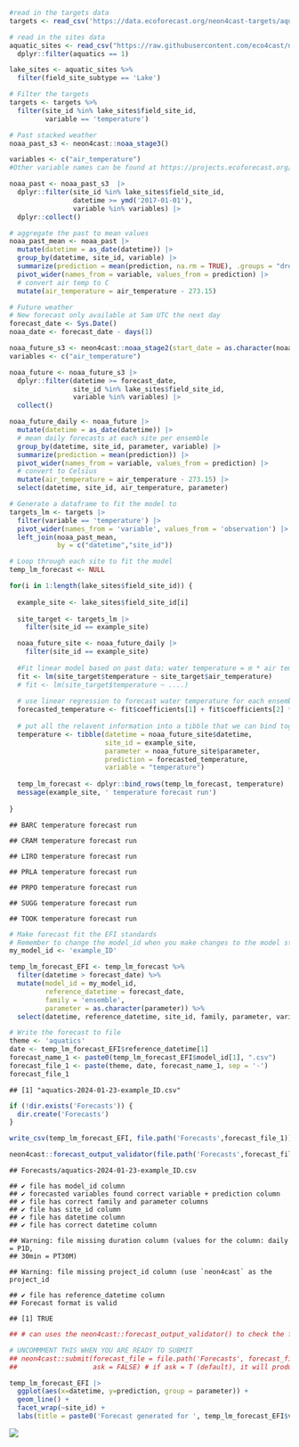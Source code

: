 ``` r
#read in the targets data
targets <- read_csv('https://data.ecoforecast.org/neon4cast-targets/aquatics/aquatics-targets.csv.gz')

# read in the sites data
aquatic_sites <- read_csv("https://raw.githubusercontent.com/eco4cast/neon4cast-targets/main/NEON_Field_Site_Metadata_20220412.csv") |>
  dplyr::filter(aquatics == 1)

lake_sites <- aquatic_sites %>%
  filter(field_site_subtype == 'Lake')

# Filter the targets
targets <- targets %>%
  filter(site_id %in% lake_sites$field_site_id,
         variable == 'temperature')
```

``` r
# Past stacked weather
noaa_past_s3 <- neon4cast::noaa_stage3()

variables <- c("air_temperature")
#Other variable names can be found at https://projects.ecoforecast.org/neon4cast-docs/Shared-Forecast-Drivers.html#stage-3

noaa_past <- noaa_past_s3  |> 
  dplyr::filter(site_id %in% lake_sites$field_site_id,
                datetime >= ymd('2017-01-01'),
                variable %in% variables) |> 
  dplyr::collect()

# aggregate the past to mean values
noaa_past_mean <- noaa_past |> 
  mutate(datetime = as_date(datetime)) |> 
  group_by(datetime, site_id, variable) |> 
  summarize(prediction = mean(prediction, na.rm = TRUE), .groups = "drop") |> 
  pivot_wider(names_from = variable, values_from = prediction) |> 
  # convert air temp to C
  mutate(air_temperature = air_temperature - 273.15)
```

``` r
# Future weather
# New forecast only available at 5am UTC the next day
forecast_date <- Sys.Date() 
noaa_date <- forecast_date - days(1)

noaa_future_s3 <- neon4cast::noaa_stage2(start_date = as.character(noaa_date))
variables <- c("air_temperature")

noaa_future <- noaa_future_s3 |> 
  dplyr::filter(datetime >= forecast_date,
                site_id %in% lake_sites$field_site_id,
                variable %in% variables) |> 
  collect()

noaa_future_daily <- noaa_future |> 
  mutate(datetime = as_date(datetime)) |> 
  # mean daily forecasts at each site per ensemble
  group_by(datetime, site_id, parameter, variable) |> 
  summarize(prediction = mean(prediction)) |>
  pivot_wider(names_from = variable, values_from = prediction) |>
  # convert to Celsius
  mutate(air_temperature = air_temperature - 273.15) |> 
  select(datetime, site_id, air_temperature, parameter)
```

``` r
# Generate a dataframe to fit the model to 
targets_lm <- targets |> 
  filter(variable == 'temperature') |>
  pivot_wider(names_from = 'variable', values_from = 'observation') |> 
  left_join(noaa_past_mean, 
            by = c("datetime","site_id"))

# Loop through each site to fit the model
temp_lm_forecast <- NULL
```

``` r
for(i in 1:length(lake_sites$field_site_id)) {  
  
  example_site <- lake_sites$field_site_id[i]
  
  site_target <- targets_lm |>
    filter(site_id == example_site)

  noaa_future_site <- noaa_future_daily |> 
    filter(site_id == example_site)
  
  #Fit linear model based on past data: water temperature = m * air temperature + b
  fit <- lm(site_target$temperature ~ site_target$air_temperature)
  # fit <- lm(site_target$temperature ~ ....)
    
  # use linear regression to forecast water temperature for each ensemble member
  forecasted_temperature <- fit$coefficients[1] + fit$coefficients[2] * noaa_future_site$air_temperature
    
  # put all the relavent information into a tibble that we can bind together
  temperature <- tibble(datetime = noaa_future_site$datetime,
                        site_id = example_site,
                        parameter = noaa_future_site$parameter,
                        prediction = forecasted_temperature,
                        variable = "temperature")
  
  temp_lm_forecast <- dplyr::bind_rows(temp_lm_forecast, temperature)
  message(example_site, ' temperature forecast run')
  
}
```

    ## BARC temperature forecast run

    ## CRAM temperature forecast run

    ## LIRO temperature forecast run

    ## PRLA temperature forecast run

    ## PRPO temperature forecast run

    ## SUGG temperature forecast run

    ## TOOK temperature forecast run

``` r
# Make forecast fit the EFI standards
# Remember to change the model_id when you make changes to the model structure!
my_model_id <- 'example_ID'

temp_lm_forecast_EFI <- temp_lm_forecast %>%
  filter(datetime > forecast_date) %>%
  mutate(model_id = my_model_id,
         reference_datetime = forecast_date,
         family = 'ensemble',
         parameter = as.character(parameter)) %>%
  select(datetime, reference_datetime, site_id, family, parameter, variable, prediction, model_id)
```

``` r
# Write the forecast to file
theme <- 'aquatics'
date <- temp_lm_forecast_EFI$reference_datetime[1]
forecast_name_1 <- paste0(temp_lm_forecast_EFI$model_id[1], ".csv")
forecast_file_1 <- paste(theme, date, forecast_name_1, sep = '-')
forecast_file_1
```

    ## [1] "aquatics-2024-01-23-example_ID.csv"

``` r
if (!dir.exists('Forecasts')) {
  dir.create('Forecasts')
}

write_csv(temp_lm_forecast_EFI, file.path('Forecasts',forecast_file_1))

neon4cast::forecast_output_validator(file.path('Forecasts',forecast_file_1))
```

    ## Forecasts/aquatics-2024-01-23-example_ID.csv

    ## ✔ file has model_id column
    ## ✔ forecasted variables found correct variable + prediction column
    ## ✔ file has correct family and parameter columns
    ## ✔ file has site_id column
    ## ✔ file has datetime column
    ## ✔ file has correct datetime column

    ## Warning: file missing duration column (values for the column: daily = P1D,
    ## 30min = PT30M)

    ## Warning: file missing project_id column (use `neon4cast` as the project_id

    ## ✔ file has reference_datetime column
    ## Forecast format is valid

    ## [1] TRUE

``` r
## # can uses the neon4cast::forecast_output_validator() to check the forecast is in the right format

# UNCOMMMENT THIS WHEN YOU ARE READY TO SUBMIT
## neon4cast::submit(forecast_file = file.path('Forecasts', forecast_file_1),
##                   ask = FALSE) # if ask = T (default), it will produce a pop-up box asking if you want to submit
```

``` r
temp_lm_forecast_EFI |> 
  ggplot(aes(x=datetime, y=prediction, group = parameter)) +
  geom_line() +
  facet_wrap(~site_id) +
  labs(title = paste0('Forecast generated for ', temp_lm_forecast_EFI$variable[1], ' on ', temp_lm_forecast_EFI$reference_datetime[1]))
```

![](forecast_code_template_files/figure-markdown_github/plot-forecast-1.png)
